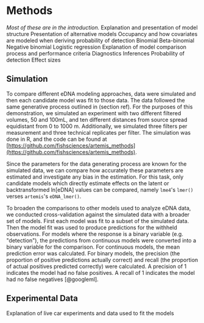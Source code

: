 # Methods

*Most of these are in the introduction.* 
Explanation and presentation of model structure
Presentation of alternative models
Occupancy and how covariates are modeled when deriving probability of detection
Binomial
Beta-binomial
Negative binomial
Logistic regression
Explanation of model comparison process and performance criteria
Diagnostics
Inferences
Probability of detection
Effect sizes

## Simulation 

To compare different eDNA modeling approaches, data were simulated and
then each candidate model was fit to those data. The data followed the
same generative process outlined in (section ref). For the purposes of
this demonstration, we simulated an experiment with two different
filtered volumes, 50 and 100mL, and ten different distances from
source spread equidistant from 0 to 1000 m. Additionally, we simulated
three filters per measurement and three technical replicates per
filter. The simulation was done in R, and the code can be found at
[https://github.com/fishsciences/artemis_methods](https://github.com/fishsciences/artemis_methods).

Since the parameters for the data generating process are known for the
simulated data, we can compare how accurately these parameters are
estimated and investigate any bias in the estimation. For this task,
only candidate models which directly estimate effects on the latent or
backtransformed ln[eDNA] values can be compared, namely `lme4`'s
`lmer()` verses `artemis`'s `eDNA_lmer()`.

To broaden the comparisons to other models used to analyze eDNA data,
we conducted cross-validation against the simulated data with a
broader set of models.  First each model was fit to a subset of the
simulated data. Then the model fit was used to produce predictions for
the withheld observations. For models where the response is a binary
variable (e.g. "detection"), the predictions from continuous models
were converted into a binary variable for the comparison. For
continuous models, the mean prediction error was calculated. For
binary models, the precision (the proportion of positive predictions
actually correct) and recall (the proportion of actual positives
predicted correctly) were calculated. A precision of 1 indicates the
model had no false positives. A recall of 1 indicates the model had no
false negatives [@googleml].


## Experimental Data

Explanation of live car experiments and data used to fit the models

